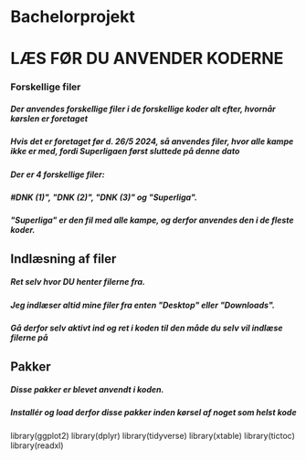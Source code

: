 # Bachelorprojekt
# LÆS FØR DU ANVENDER KODERNE

### Forskellige filer
##### Der anvendes forskellige filer i de forskellige koder alt efter, hvornår kørslen er foretaget
##### Hvis det er foretaget før d. 26/5 2024, så anvendes filer, hvor alle kampe ikke er med, fordi Superligaen først sluttede på denne dato

##### Der er 4 forskellige filer:
##### #DNK (1)", "DNK (2)", "DNK (3)" og "Superliga". 
##### "Superliga" er den fil med alle kampe, og derfor anvendes den i de fleste koder.

## Indlæsning af filer

##### Ret selv hvor DU henter filerne fra.
##### Jeg indlæser altid mine filer fra enten "Desktop" eller "Downloads".
##### Gå derfor selv aktivt ind og ret i koden til den måde du selv vil indlæse filerne på


## Pakker
##### Disse pakker er blevet anvendt i koden. 
##### Installér og load derfor disse pakker inden kørsel af noget som helst kode

library(ggplot2)
library(dplyr)
library(tidyverse)
library(xtable)
library(tictoc)
library(readxl)
